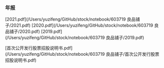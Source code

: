 ### 年报
[2021.pdf](/Users/yuzifeng/GitHub/stock/notebook/603719 良品铺子/2021.pdf)
[2020.pdf](/Users/yuzifeng/GitHub/stock/notebook/603719 良品铺子/2020.pdf)
[2019.pdf](/Users/yuzifeng/GitHub/stock/notebook/603719 良品铺子/2019.pdf)

[首次公开发行股票招股说明书.pdf](/Users/yuzifeng/GitHub/stock/notebook/603719 良品铺子/首次公开发行股票招股说明书.pdf)